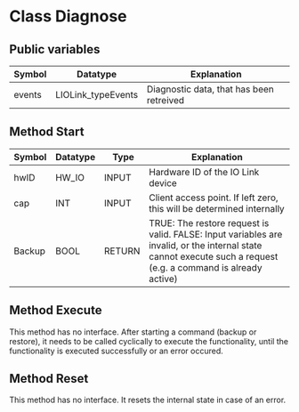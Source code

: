 # Class Diagnose

## Public variables

| Symbol | Datatype | Explanation |
| --- | --- | --- |
| events | LIOLink_typeEvents | Diagnostic data, that has been retreived |

## Method Start

| Symbol | Datatype | Type | Explanation |
| --- | --- | --- | --- |
| hwID | HW_IO | INPUT | Hardware ID of the IO Link device |
| cap | INT | INPUT | Client access point. If left zero, this will be determined internally |
| Backup | BOOL | RETURN | TRUE: The restore request is valid. FALSE: Input variables are invalid, or the internal state cannot execute such a request (e.g. a command is already active) |

## Method Execute

This method has no interface. After starting a command (backup or restore), it needs to be called cyclically to execute the functionality, until the functionality is executed successfully or an error occured. 

## Method Reset

This method has no interface. It resets the internal state in case of an error. 
